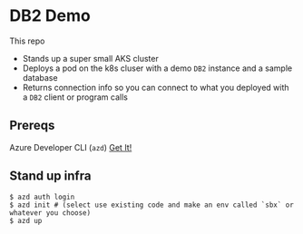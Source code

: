 # DB2 Demo

This repo
- Stands up a super small AKS cluster
- Deploys a pod on the k8s cluser with a demo `DB2` instance and a sample database
- Returns connection info so you can connect to what you deployed with a `DB2` client or program calls

## Prereqs
Azure Developer CLI (`azd`)
[Get It!](https://learn.microsoft.com/en-us/azure/developer/azure-developer-cli/install-azd?tabs=winget-windows%2Cbrew-mac%2Cscript-linux&pivots=os-windows)

## Stand up infra
```
$ azd auth login
$ azd init # (select use existing code and make an env called `sbx` or whatever you choose)
$ azd up
```